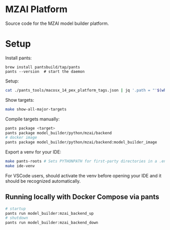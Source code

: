 # MZAI Platform

Source code for the MZAI model builder platform.


# Setup 

Install pants:

```shell
brew install pantsbuild/tap/pants
pants --version  # start the daemon
```

Setup:

```bash
cat ./pants_tools/macosx_14_pex_platform_tags.json | jq '.path = "'$(which python)'"' > ./pants_tools/macosx_14_pex_platform_tags.json
```

Show targets:

```bash
make show-all-major-targets
```

Compile targets manually:

```bash
pants package <target>
pants package model_builder/python/mzai/backend
# docker image
pants package model_builder/python/mzai/backend:model_builder_image
```

Export a venv for your IDE:

```bash
make pants-roots # Sets PYTHONPATH for first-party directories in a .env file
make ide-venv
```

For VSCode users, should activate the venv before opening your IDE
and it should be recognized automatically.

## Running locally with Docker Compose via pants

```bash
# startup
pants run model_builder:mzai_backend_up
# shutdown
pants run model_builder:mzai_backend_down
```




